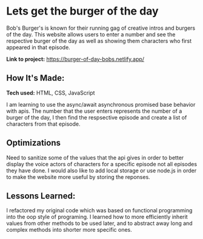 # Lets get the burger of the day

Bob's Burger's is known for their running gag of creative intros and burgers of the day. This website allows users to enter a number and see the respective burger of the day as well as showing them characters who first appeared in that episode.

**Link to project:** https://burger-of-day-bobs.netlify.app/

## How It's Made:

**Tech used:** HTML, CSS, JavaScript

I am learning to use the async/await asynchronous promised base behavior with apis. The number that the user enters represents the number of a burger of the day, I then find the respsective episode and create a list of characters from that episode.

## Optimizations

Need to sanitize some of the values that the api gives in order to better display the voice actors of characters for a specific episode not all episodes they have done. I would also like to add local storage or use node.js in order to make the website more useful by storing the reponses.

## Lessons Learned:

I refactored my original code which was based on functional programming into the oop style of programing. I learned how to more efficiently inherit values from other methods to be used later, and to abstract away long and complex methods into shorter more specific ones.
